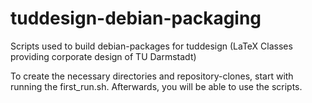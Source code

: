 tuddesign-debian-packaging
==========================
Scripts used to build debian-packages for tuddesign (LaTeX Classes providing corporate design of TU Darmstadt)

To create the necessary directories and repository-clones, start with running the first_run.sh.
Afterwards, you will be able to use the scripts.
